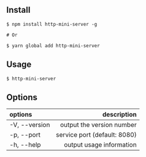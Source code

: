 ## Install

```
$ npm install http-mini-server -g

# Or

$ yarn global add http-mini-server
```

## Usage

```
$ http-mini-server
```

## Options

| options             |                  description |
| :------------------ | ---------------------------: |
| -V, --version       |    output the version number |
| -p, --port <number> | service port (default: 8080) |
| -h, --help          |     output usage information |
